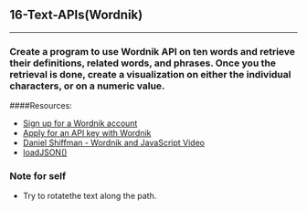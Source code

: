 ## 16-Text-APIs(Wordnik)
---------------------
### Create a program to use Wordnik API on ten words and retrieve their definitions, related words, and phrases. Once you the retrieval is done, create a visualization on either the individual characters, or on a numeric value.

####Resources:
* [Sign up for a Wordnik account](https://www.wordnik.com/signup)
* [Apply for an API key with Wordnik](http://developer.wordnik.com/)
* [Daniel Shiffman - Wordnik and JavaScript Video](https://www.youtube.com/watch?v=YsgdUaOrFnQ)
* [loadJSON()](https://p5js.org/reference/#/p5/loadJSON)

### Note for self
* Try to  rotatethe text along the path. 
